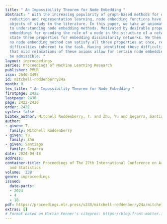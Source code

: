 ```yaml
---
title: " An Impossibility Theorem for Node Embedding "
abstract: " With the increasing popularity of graph-based methods for dimensionality
  reduction and representation learning, node embedding functions have become important
  objects of study in the literature. In this paper, we take an axiomatic approach
  to understanding node embedding methods. Motivated by desirable properties of node
  embeddings for encoding the role of a node in the structure of a network, we first
  state three properties for embedding dissimilarity networks. We then prove that
  no node embedding method can satisfy all three properties at once, reflecting fundamental
  difficulties inherent to the task. Having identified these difficulties, we show
  that mild relaxations of these axioms allow for certain node embedding methods to
  be admissible. "
layout: inproceedings
series: Proceedings of Machine Learning Research
publisher: PMLR
issn: 2640-3498
id: mitchell-roddenberry24a
month: 0
tex_title: " An Impossibility Theorem for Node Embedding "
firstpage: 2422
lastpage: 2430
page: 2422-2430
order: 2422
cycles: false
bibtex_author: Mitchell Roddenberry, T. and Zhu, Yu and Segarra, Santiago
author:
- given: T.
  family: Mitchell Roddenberry
- given: Yu
  family: Zhu
- given: Santiago
  family: Segarra
date: 2024-04-18
address:
container-title: Proceedings of The 27th International Conference on Artificial Intelligence
  and Statistics
volume: '238'
genre: inproceedings
issued:
  date-parts:
  - 2024
  - 4
  - 18
pdf: https://proceedings.mlr.press/v238/mitchell-roddenberry24a/mitchell-roddenberry24a.pdf
extras: []
# Format based on Martin Fenner's citeproc: https://blog.front-matter.io/posts/citeproc-yaml-for-bibliographies/
---
```

